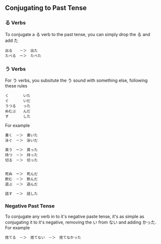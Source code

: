 ## Conjugating to Past Tense

### る Verbs

To conjugate a る verb to the past tense, you can simply drop the る and add た

```
出る　　－＞　出た
たべる　ー＞　たべた
```

### う Verbs

For う verbs, you subsitute the う sound with something else, following these rules

```
く　　　　いた
ぐ　　　　いだ
うつる　　った
ぬむぶ　　んだ
す　　　　した
```

For example

```
書く　－＞　書いた
泳ぐ　－＞　泳いだ

買う　ー＞　買った
持つ　－＞　持った
切る　－＞　切った


死ぬ　ー＞　死んだ
飲む　－＞　飲んだ
遊ぶ　－＞　遊んだ

話す　－＞　話した
```

### Negative Past Tense
To conjugate any verb in to it's negative paste tense, it's as simple as conjugating it to it's negative, removing the い from ない and adding かった. For example

```
捨てる　－＞　捨てない　－＞　捨てなかった
```
